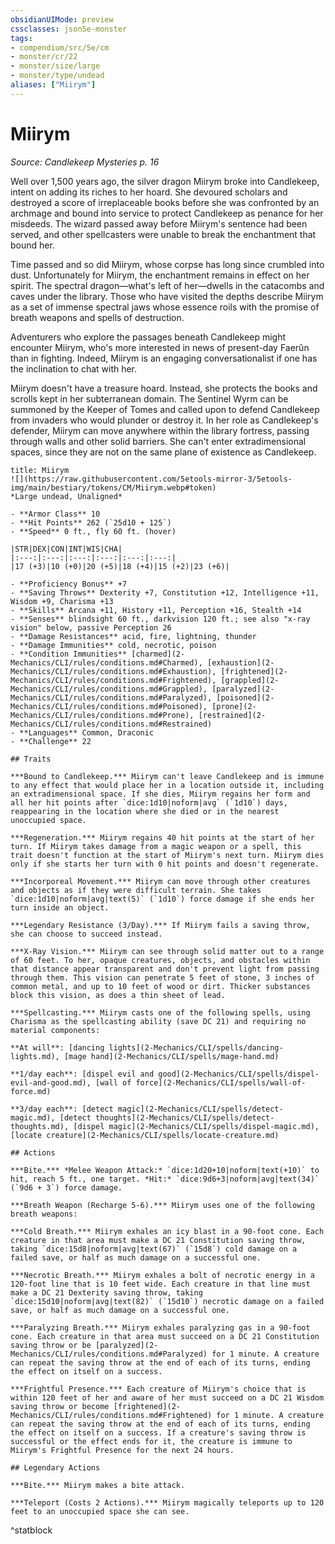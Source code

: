 ```yaml
---
obsidianUIMode: preview
cssclasses: json5e-monster
tags:
- compendium/src/5e/cm
- monster/cr/22
- monster/size/large
- monster/type/undead
aliases: ["Miirym"]
---
```

# Miirym
*Source: Candlekeep Mysteries p. 16*  

Well over 1,500 years ago, the silver dragon Miirym broke into Candlekeep, intent on adding its riches to her hoard. She devoured scholars and destroyed a score of irreplaceable books before she was confronted by an archmage and bound into service to protect Candlekeep as penance for her misdeeds. The wizard passed away before Miirym's sentence had been served, and other spellcasters were unable to break the enchantment that bound her.

Time passed and so did Miirym, whose corpse has long since crumbled into dust. Unfortunately for Miirym, the enchantment remains in effect on her spirit. The spectral dragon—what's left of her—dwells in the catacombs and caves under the library. Those who have visited the depths describe Miirym as a set of immense spectral jaws whose essence roils with the promise of breath weapons and spells of destruction.

Adventurers who explore the passages beneath Candlekeep might encounter Miirym, who's more interested in news of present-day Faerûn than in fighting. Indeed, Miirym is an engaging conversationalist if one has the inclination to chat with her.

Miirym doesn't have a treasure hoard. Instead, she protects the books and scrolls kept in her subterranean domain. The Sentinel Wyrm can be summoned by the Keeper of Tomes and called upon to defend Candlekeep from invaders who would plunder or destroy it. In her role as Candlekeep's defender, Miirym can move anywhere within the library fortress, passing through walls and other solid barriers. She can't enter extradimensional spaces, since they are not on the same plane of existence as Candlekeep.

```ad-statblock
title: Miirym
![](https://raw.githubusercontent.com/5etools-mirror-3/5etools-img/main/bestiary/tokens/CM/Miirym.webp#token)
*Large undead, Unaligned*

- **Armor Class** 10
- **Hit Points** 262 (`25d10 + 125`)
- **Speed** 0 ft., fly 60 ft. (hover)

|STR|DEX|CON|INT|WIS|CHA|
|:---:|:---:|:---:|:---:|:---:|:---:|
|17 (+3)|10 (+0)|20 (+5)|18 (+4)|15 (+2)|23 (+6)|

- **Proficiency Bonus** +7
- **Saving Throws** Dexterity +7, Constitution +12, Intelligence +11, Wisdom +9, Charisma +13
- **Skills** Arcana +11, History +11, Perception +16, Stealth +14
- **Senses** blindsight 60 ft., darkvision 120 ft.; see also "x-ray vision" below, passive Perception 26
- **Damage Resistances** acid, fire, lightning, thunder
- **Damage Immunities** cold, necrotic, poison
- **Condition Immunities** [charmed](2-Mechanics/CLI/rules/conditions.md#Charmed), [exhaustion](2-Mechanics/CLI/rules/conditions.md#Exhaustion), [frightened](2-Mechanics/CLI/rules/conditions.md#Frightened), [grappled](2-Mechanics/CLI/rules/conditions.md#Grappled), [paralyzed](2-Mechanics/CLI/rules/conditions.md#Paralyzed), [poisoned](2-Mechanics/CLI/rules/conditions.md#Poisoned), [prone](2-Mechanics/CLI/rules/conditions.md#Prone), [restrained](2-Mechanics/CLI/rules/conditions.md#Restrained)
- **Languages** Common, Draconic
- **Challenge** 22

## Traits

***Bound to Candlekeep.*** Miirym can't leave Candlekeep and is immune to any effect that would place her in a location outside it, including an extradimensional space. If she dies, Miirym regains her form and all her hit points after `dice:1d10|noform|avg` (`1d10`) days, reappearing in the location where she died or in the nearest unoccupied space.

***Regeneration.*** Miirym regains 40 hit points at the start of her turn. If Miirym takes damage from a magic weapon or a spell, this trait doesn't function at the start of Miirym's next turn. Miirym dies only if she starts her turn with 0 hit points and doesn't regenerate.

***Incorporeal Movement.*** Miirym can move through other creatures and objects as if they were difficult terrain. She takes `dice:1d10|noform|avg|text(5)` (`1d10`) force damage if she ends her turn inside an object.

***Legendary Resistance (3/Day).*** If Miirym fails a saving throw, she can choose to succeed instead.

***X-Ray Vision.*** Miirym can see through solid matter out to a range of 60 feet. To her, opaque creatures, objects, and obstacles within that distance appear transparent and don't prevent light from passing through them. This vision can penetrate 5 feet of stone, 3 inches of common metal, and up to 10 feet of wood or dirt. Thicker substances block this vision, as does a thin sheet of lead.

***Spellcasting.*** Miirym casts one of the following spells, using Charisma as the spellcasting ability (save DC 21) and requiring no material components:

**At will**: [dancing lights](2-Mechanics/CLI/spells/dancing-lights.md), [mage hand](2-Mechanics/CLI/spells/mage-hand.md)

**1/day each**: [dispel evil and good](2-Mechanics/CLI/spells/dispel-evil-and-good.md), [wall of force](2-Mechanics/CLI/spells/wall-of-force.md)

**3/day each**: [detect magic](2-Mechanics/CLI/spells/detect-magic.md), [detect thoughts](2-Mechanics/CLI/spells/detect-thoughts.md), [dispel magic](2-Mechanics/CLI/spells/dispel-magic.md), [locate creature](2-Mechanics/CLI/spells/locate-creature.md)

## Actions

***Bite.*** *Melee Weapon Attack:* `dice:1d20+10|noform|text(+10)` to hit, reach 5 ft., one target. *Hit:* `dice:9d6+3|noform|avg|text(34)` (`9d6 + 3`) force damage.

***Breath Weapon (Recharge 5-6).*** Miirym uses one of the following breath weapons:

***Cold Breath.*** Miirym exhales an icy blast in a 90-foot cone. Each creature in that area must make a DC 21 Constitution saving throw, taking `dice:15d8|noform|avg|text(67)` (`15d8`) cold damage on a failed save, or half as much damage on a successful one.

***Necrotic Breath.*** Miirym exhales a bolt of necrotic energy in a 120-foot line that is 10 feet wide. Each creature in that line must make a DC 21 Dexterity saving throw, taking `dice:15d10|noform|avg|text(82)` (`15d10`) necrotic damage on a failed save, or half as much damage on a successful one.

***Paralyzing Breath.*** Miirym exhales paralyzing gas in a 90-foot cone. Each creature in that area must succeed on a DC 21 Constitution saving throw or be [paralyzed](2-Mechanics/CLI/rules/conditions.md#Paralyzed) for 1 minute. A creature can repeat the saving throw at the end of each of its turns, ending the effect on itself on a success.

***Frightful Presence.*** Each creature of Miirym's choice that is within 120 feet of her and aware of her must succeed on a DC 21 Wisdom saving throw or become [frightened](2-Mechanics/CLI/rules/conditions.md#Frightened) for 1 minute. A creature can repeat the saving throw at the end of each of its turns, ending the effect on itself on a success. If a creature's saving throw is successful or the effect ends for it, the creature is immune to Miirym's Frightful Presence for the next 24 hours.

## Legendary Actions

***Bite.*** Miirym makes a bite attack.

***Teleport (Costs 2 Actions).*** Miirym magically teleports up to 120 feet to an unoccupied space she can see.
```
^statblock